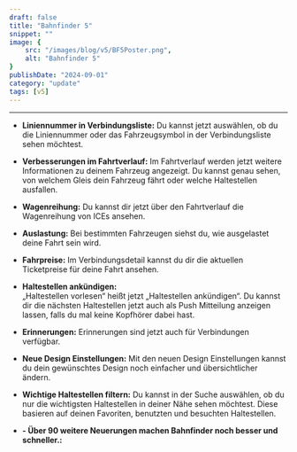 ```yaml
---
draft: false
title: "Bahnfinder 5"
snippet: ""
image: {
	src: "/images/blog/v5/BF5Poster.png",
	alt: "Bahnfinder 5"
}
publishDate: "2024-09-01"
category: "update"
tags: [v5]
---
```

---
- **Liniennummer in Verbindungsliste:**
	Du kannst jetzt auswählen, ob du die Liniennummer oder das Fahrzeugsymbol in der Verbindungsliste sehen möchtest. 

- **Verbesserungen im Fahrtverlauf:**
	Im Fahrtverlauf werden jetzt weitere Informationen zu deinem Fahrzeug angezeigt. Du kannst genau sehen, von welchem Gleis dein Fahrzeug fährt oder welche Haltestellen ausfallen.

- **Wagenreihung:**
	Du kannst dir jetzt über den Fahrtverlauf die Wagenreihung von ICEs ansehen.

- **Auslastung:**
	Bei bestimmten Fahrzeugen siehst du, wie ausgelastet deine Fahrt sein wird.

- **Fahrpreise:**
	Im Verbindungsdetail kannst du dir die aktuellen Ticketpreise für deine Fahrt ansehen.
	
- **Haltestellen ankündigen:**	
	„Haltestellen vorlesen“ heißt jetzt „Haltestellen ankündigen“. Du kannst dir die nächsten Haltestellen jetzt auch als Push Mitteilung anzeigen lassen, falls du mal keine Kopfhörer dabei hast.
	
- **Erinnerungen:**
	Erinnerungen sind jetzt auch für Verbindungen verfügbar.

- **Neue Design Einstellungen:**
	Mit den neuen Design Einstellungen kannst du dein gewünschtes Design noch einfacher und übersichtlicher ändern. 	
		
- **Wichtige Haltestellen filtern:**
	Du kannst in der Suche auswählen, ob du nur die wichtigsten Haltestellen in deiner Nähe sehen möchtest. Diese basieren auf deinen Favoriten, benutzten und besuchten Haltestellen.
		
			
- **- Über 90 weitere Neuerungen machen Bahnfinder noch besser und schneller.:**	
				
